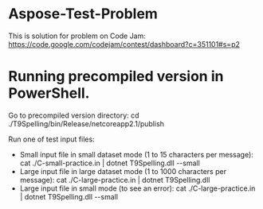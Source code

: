 # Aspose-Test-Problem

This is solution for problem on Code Jam:
https://code.google.com/codejam/contest/dashboard?c=351101#s=p2

# Running precompiled version in PowerShell.

Go to precompiled version directory:
    cd ./T9Spelling/bin/Release/netcoreapp2.1/publish

Run one of test input files:
- Small input file in small dataset mode (1 to 15 characters per message):
    cat ./C-small-practice.in | dotnet T9Spelling.dll --small
- Large input file in large dataset mode (1 to 1000 characters per message):
    cat ./C-large-practice.in | dotnet T9Spelling.dll
- Large input file in small mode (to see an error):
    cat ./C-large-practice.in | dotnet T9Spelling.dll --small
